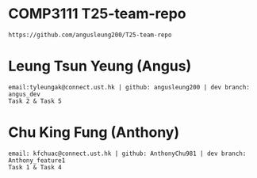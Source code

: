 # COMP3111 T25-team-repo

	https://github.com/angusleung200/T25-team-repo

# Leung Tsun Yeung (Angus)
	email:tyleungak@connect.ust.hk | github: angusleung200 | dev branch: angus_dev
	Task 2 & Task 5
	
# Chu King Fung (Anthony)
	email: kfchuac@connect.ust.hk | github: AnthonyChu981 | dev branch: Anthony_feature1
	Task 1 & Task 4